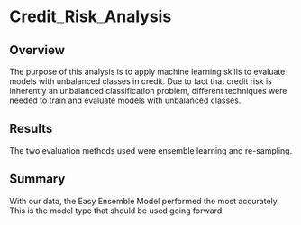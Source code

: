 # Credit_Risk_Analysis

## Overview

The purpose of this analysis is to apply machine learning skills to evaluate models with unbalanced classes in credit. Due to fact that credit risk is inherently an unbalanced classification problem, different techniques were needed to train and evaluate models with unbalanced classes. 

## Results

The two evaluation methods used were ensemble learning and re-sampling. 

## Summary 

With our data, the Easy Ensemble Model performed the most accurately. This is the model type that should be used going forward.
